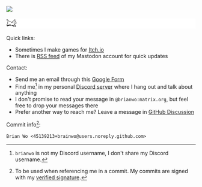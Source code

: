 ![](https://img.itch.zone/aW1nLzk0MTQ0NTIucG5n/original/fpRyRg.png)

![](./cat.gif)

Quick links:
- Sometimes I make games for [Itch.io](https://brianwo.itch.io/)
- There is [RSS feed](https://techhub.social/@brianwo.rss) of my Mastodon account for quick updates

Contact:
- Send me an email through this [Google Form](https://forms.gle/izWrmtUkqN92czHM7)
- Find me[^1] in my personal [Discord server](https://discord.gg/QR63QRZntK) where I hang out and talk about anything
- I don't promise to read your message in `@brianwo:matrix.org`, but feel free to drop your messages there
- Prefer another way to reach me? Leave a message in [GitHub Discussion](https://github.com/brainwo/brainwo/discussions)

Commit info[^2]:
```
Brian Wo <45139213+brainwo@users.noreply.github.com>
```

[^1]: `brianwo` is not my Discord username, I don't share my Discord username.
[^2]: To be used when referencing me in a commit. My commits are signed with my [verified signature](https://docs.github.com/assets/cb-17614/mw-1440/images/help/commits/verified-commit.webp).
